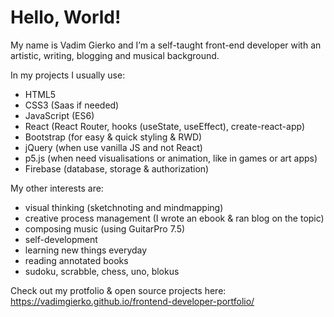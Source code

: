 # Hello, World!

My name is Vadim Gierko and I’m a self-taught front-end developer with an artistic, writing, blogging and musical background.

In my projects I usually use:

- HTML5
- CSS3 (Saas if needed)
- JavaScript (ES6)
- React (React Router, hooks (useState, useEffect), create-react-app)
- Bootstrap (for easy & quick styling & RWD)
- jQuery (when use vanilla JS and not React)
- p5.js (when need visualisations or animation, like in games or art apps)
- Firebase (database, storage & authorization)

My other interests are:

- visual thinking (sketchnoting and mindmapping)
- creative process management (I wrote an ebook & ran blog on the topic)
- composing music (using GuitarPro 7.5)
- self-development
- learning new things everyday
- reading annotated books
- sudoku, scrabble, chess, uno, blokus

Check out my protfolio & open source projects here: https://vadimgierko.github.io/frontend-developer-portfolio/

